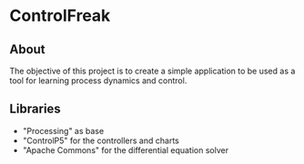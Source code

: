 # ControlFreak

## About

The objective of this project is to create a simple application to be used as a tool for learning process dynamics and control.

## Libraries

- "Processing" as base
- "ControlP5" for the controllers and charts
- "Apache Commons" for the differential equation solver
